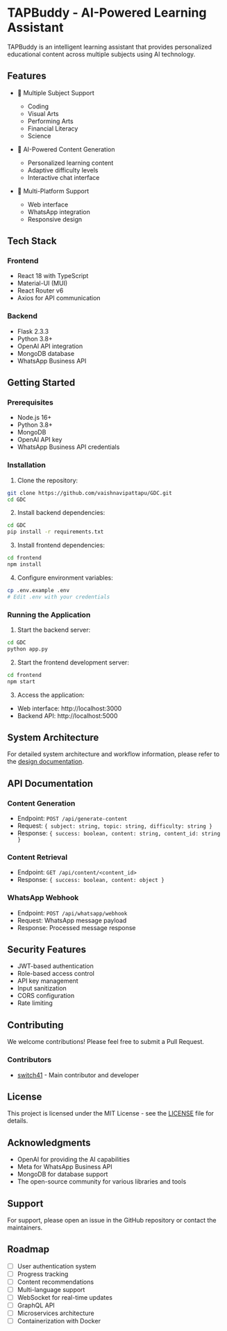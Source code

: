 # TAPBuddy - AI-Powered Learning Assistant

TAPBuddy is an intelligent learning assistant that provides personalized educational content across multiple subjects using AI technology.

## Features

- 🎯 Multiple Subject Support
  - Coding
  - Visual Arts
  - Performing Arts
  - Financial Literacy
  - Science

- 🤖 AI-Powered Content Generation
  - Personalized learning content
  - Adaptive difficulty levels
  - Interactive chat interface

- 📱 Multi-Platform Support
  - Web interface
  - WhatsApp integration
  - Responsive design

## Tech Stack

### Frontend
- React 18 with TypeScript
- Material-UI (MUI)
- React Router v6
- Axios for API communication

### Backend
- Flask 2.3.3
- Python 3.8+
- OpenAI API integration
- MongoDB database
- WhatsApp Business API

## Getting Started

### Prerequisites
- Node.js 16+
- Python 3.8+
- MongoDB
- OpenAI API key
- WhatsApp Business API credentials

### Installation

1. Clone the repository:
```bash
git clone https://github.com/vaishnavipattapu/GDC.git
cd GDC
```

2. Install backend dependencies:
```bash
cd GDC
pip install -r requirements.txt
```

3. Install frontend dependencies:
```bash
cd frontend
npm install
```

4. Configure environment variables:
```bash
cp .env.example .env
# Edit .env with your credentials
```

### Running the Application

1. Start the backend server:
```bash
cd GDC
python app.py
```

2. Start the frontend development server:
```bash
cd frontend
npm start
```

3. Access the application:
- Web interface: http://localhost:3000
- Backend API: http://localhost:5000

## System Architecture

For detailed system architecture and workflow information, please refer to the [design documentation](docs/design.md).

## API Documentation

### Content Generation
- Endpoint: `POST /api/generate-content`
- Request: `{ subject: string, topic: string, difficulty: string }`
- Response: `{ success: boolean, content: string, content_id: string }`

### Content Retrieval
- Endpoint: `GET /api/content/<content_id>`
- Response: `{ success: boolean, content: object }`

### WhatsApp Webhook
- Endpoint: `POST /api/whatsapp/webhook`
- Request: WhatsApp message payload
- Response: Processed message response

## Security Features

- JWT-based authentication
- Role-based access control
- API key management
- Input sanitization
- CORS configuration
- Rate limiting

## Contributing

We welcome contributions! Please feel free to submit a Pull Request.

### Contributors
- [switch41](https://github.com/switch41) - Main contributor and developer

## License

This project is licensed under the MIT License - see the [LICENSE](LICENSE) file for details.

## Acknowledgments

- OpenAI for providing the AI capabilities
- Meta for WhatsApp Business API
- MongoDB for database support
- The open-source community for various libraries and tools

## Support

For support, please open an issue in the GitHub repository or contact the maintainers.

## Roadmap

- [ ] User authentication system
- [ ] Progress tracking
- [ ] Content recommendations
- [ ] Multi-language support
- [ ] WebSocket for real-time updates
- [ ] GraphQL API
- [ ] Microservices architecture
- [ ] Containerization with Docker
